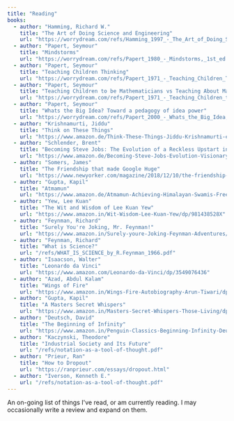 ```yaml
---
title: "Reading"
books:
  - author: "Hamming, Richard W."
    title: "The Art of Doing Science and Engineering"
    url: "https://worrydream.com/refs/Hamming_1997_-_The_Art_of_Doing_Science_and_Engineering.pdf"
  - author: "Papert, Seymour"
    title: "Mindstorms"
    url: "https://worrydream.com/refs/Papert_1980_-_Mindstorms,_1st_ed.pdf"
  - author: "Papert, Seymour"
    title: "Teaching Children Thinking"
    url: "https://worrydream.com/refs/Papert_1971_-_Teaching_Children_Thinking.pdf"
  - author: "Papert, Seymour"
    title: "Teaching Children to be Mathematicians vs Teaching About Mathematics"
    url: "https://worrydream.com/refs/Papert_1971_-_Teaching_Children_to_be_Mathematicians_vs._Teaching_About_Mathematics.pdf"
  - author: "Papert, Seymour"
    title: "Whats the Big Idea? Toward a pedagogy of idea power"
    url: "https://worrydream.com/refs/Papert_2000_-_Whats_the_Big_Idea,_Toward_a_Pedagogy_of_Idea_Power.pdf"
  - author: "Krishnamurti, Jiddu"
    title: "Think on These Things"
    url: "https://www.amazon.de/Think-These-Things-Jiddu-Krishnamurti-ebook/dp/B003P2WO90?keywords=think+on+these+things&qid=1643184065&s=digital-text&sprefix=think+on+%2Cdigital-text%2C340&sr=1-1"
  - author: "Schlender, Brent"
    title: "Becoming Steve Jobs: The Evolution of a Reckless Upstart into a Visionary Leader"
    url: "https://www.amazon.de/Becoming-Steve-Jobs-Evolution-Visionary/dp/0385347421"
  - author: "Somers, James"
    title: "The Friendship that made Google Huge"
    url: "https://www.newyorker.com/magazine/2018/12/10/the-friendship-that-made-google-huge"
  - author: "Gupta, Kapil"
    title: "Atmamun"
    url: "https://www.amazon.de/Atmamun-Achieving-Himalayan-Swamis-Freedom-ebook/dp/B01EP72AO2"
  - author: "Yew, Lee Kuan"
    title: "The Wit and Wisdom of Lee Kuan Yew"
    url: "https://www.amazon.in/Wit-Wisdom-Lee-Kuan-Yew/dp/981438528X"
  - author: "Feynman, Richard"
    title: "Surely You're Joking, Mr. Feynman!"
    url: "https://www.amazon.in/Surely-youre-Joking-Feynman-Adventures/dp/009917331X"
  - author: "Feynman, Richard"
    title: "What is Science?"
    url: "/refs/WHAT_IS_SCIENCE_by_R.Feynman_1966.pdf"
  - author: "Isaacson, Walter"
    title: "Leonardo da Vinci"
    url: "https://www.amazon.com/Leonardo-da-Vinci/dp/3549076436" 
  - author: "Azad, Abdul Kalam"
    title: "Wings of Fire"
    url: "https://www.amazon.in/Wings-Fire-Autobiography-Arun-Tiwari/dp/8173711461"
  - author: "Gupta, Kapil"
    title: "A Masters Secret Whispers"
    url: "https://www.amazon.in/Masters-Secret-Whispers-Those-Living/dp/1975841689/"
  - author: "Deutsch, David"
    title: "The Beginning of Infinity"
    url: "https://www.amazon.in/Penguin-Classics-Beginning-Infinity-Deutsch/dp/0140278168/"
  - author: "Kaczynski, Theodore" 
    title: "Industrial Society and Its Future" 
    url: "/refs/notation-as-a-tool-of-thought.pdf" 
  - author: "Prieur, Ran"
    title: "How to Dropout"
    url: "https://ranprieur.com/essays/dropout.html"
  - author: "Iverson, Kenneth E." 
    url: "/refs/notation-as-a-tool-of-thought.pdf"
--- 
```


An on-going list of things I've read, or am currently reading. I may occasionally write a review and expand on them. 
